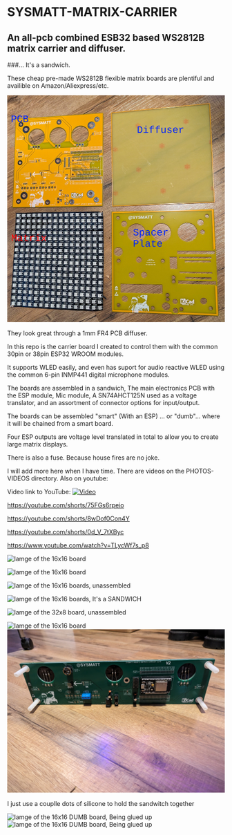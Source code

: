 # SYSMATT-MATRIX-CARRIER
## An all-pcb combined ESB32 based WS2812B matrix carrier and diffuser.

###... It's a sandwich. 

These cheap pre-made WS2812B flexible matrix boards are plentiful and availible on Amazon/Aliexpress/etc.  

![Labeled photo of PCBs](PHOTOS-VIDEOS/Labeled-PXL_20240217_221121255.MP.jpg)

They look great through a 1mm FR4 PCB diffuser. 

In this repo is the carrier board I created to control them with the common 30pin or 38pin ESP32 WROOM modules.  

It supports WLED easily, and even has suport for audio reactive WLED using the common 6-pin INMP441 digital microphone modules.

The boards are assembled in a sandwich,  The main electronics PCB with the ESP module, Mic module, A SN74AHCT125N used as a voltage translator, and an assortment of connector options for input/output.

The boards can be assembled "smart" (With an ESP) ... or "dumb"... where it will be chained from a smart board. 

Four ESP outputs are voltage level translated in total to allow you to create large matrix displays. 

There is also a fuse.  Because house fires are no joke. 

I will add more here when I have time.  There are videos on the PHOTOS-VIDEOS directory.  Also on youtube:

Video link to YouTube:
[![Video](https://img.youtube.com/vi/TLycWf7s_p8/0.jpg)](https://www.youtube.com/watch?v=TLycWf7s_p8)

https://youtube.com/shorts/75FGs6rpeio

https://youtube.com/shorts/8wDof0Con4Y

https://youtube.com/shorts/0d_V_7tXByc

https://www.youtube.com/watch?v=TLycWf7s_p8

![Iamge of the 16x16 board](PHOTOS-VIDEOS/PXL_20240217_221227138.jpg)

![Iamge of the 16x16 board](PHOTOS-VIDEOS/PXL_20240217_221219593.jpg)

![Iamge of the 16x16 boards, unassembled](PHOTOS-VIDEOS/PXL_20240217_221121255.MP.jpg)

![Iamge of the 16x16 boards, It's a SANDWICH](PHOTOS-VIDEOS/PXL_20240217_221234068.MP.jpg)

![Iamge of the 32x8 board, unassembled](PHOTOS-VIDEOS/PXL_20240217_221006217.MP.jpg)

![Iamge of the 16x16 board](PHOTOS-VIDEOS/PXL_20240217_220327427.jpg)
![Iamge of the 16x16 board](PHOTOS-VIDEOS/PXL_20240217_220323878.jpg)

I just use a couplle dots of silicone to hold the sandwitch together 

![Iamge of the 16x16 DUMB board, Being glued up](PHOTOS-VIDEOS/PXL_20240217_220257627.jpg)
![Iamge of the 16x16 DUMB board, Being glued up](PHOTOS-VIDEOS/PXL_20240217_220244552.jpg)
